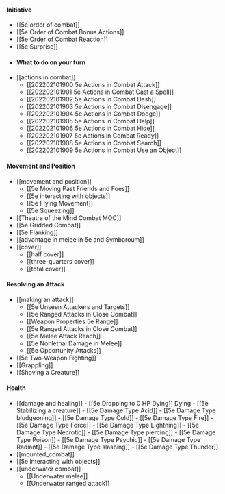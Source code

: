 #### Initiative
 - [[5e order of combat]]
 - [[5e Order of Combat Bonus Actions]]
 - [[5e Order of Combat Reaction]]
 - [[5e Surprise]] 
 - #### What to do on your turn
 - [[actions in combat]] 
	- [[202202101900 5e Actions in Combat Attack]] 
	- [[202202101901 5e Actions in Combat Cast a Spell]] 
	- [[202202101902 5e Actions in Combat Dash]] 
	- [[202202101903 5e Actions in Combat Disengage]] 
	- [[202202101904 5e Actions in Combat Dodge]]
	- [[202202101905 5e Actions in Combat Help]] 
	- [[202202101906 5e Actions in Combat Hide]] 
	- [[202202101907 5e Actions in Combat Ready]]
	- [[202202101908 5e Actions in Combat Search]] 
	- [[202202101909 5e Actions in Combat Use an Object]]
#### Movement and Position
 - [[movement and position]]
	 - [[5e Moving Past Friends and Foes]]
	 - [[5e interacting with objects]]
	 - [[5e Flying Movement]]
	 - [[5e Squeezing]]
 - [[Theatre of the Mind Combat MOC]]
 -  [[5e Gridded Combat]]
 - [[5e Flanking]]
 - [[advantage in melee in 5e and Symbaroum]]
 - [[cover]]
	 - [[half cover]]
	 - [[three-quarters cover]]
	 - [[total cover]]
#### Resolving an Attack
 - [[making an attack]]
	 - [[5e Unseen Attackers and Targets]]
	 - [[5e Ranged Attacks in Close Combat]] 
	 - [[Weapon Properties 5e Range]]
	 - [[5e Ranged Attacks in Close Combat]]
	 - [[5e Melee Attack Reach]]
	 - [[5e Nonlethal Damage in Melee]]
	 - [[5e Opportunity Attacks]]
 - [[5e Two-Weapon Fighting]]
 - [[Grappling]]
 - [[Shoving a Creature]]
#### Health
 - [[damage and healing]]
		 - [[5e Dropping to 0 HP Dying]] Dying
		 - [[5e Stabilizing a creature]]
		- [[5e Damage Type Acid]]
		- [[5e Damage Type bludgeoning]]
		- [[5e Damage Type Cold]]
		- [[5e Damage Type Fire]]
		- [[5e Damage Type Force]]
		- [[5e Damage Type Lightning]]
		- [[5e Damage Type Necrotic]]
		- [[5e Damage Type piercing]]
		- [[5e Damage Type Poison]]
		- [[5e Damage Type Psychic]]
		- [[5e Damage Type Radiant]]
		- [[5e Damage Type slashing]]
		- [[5e Damage Type Thunder]]
 - [[mounted_combat]]      
 - [[5e interacting with objects]]
 - [[underwater combat]]
	 - [[Underwater melee]]
	 - [[Underwater ranged attack]]